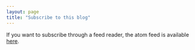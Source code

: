 ```yaml
---
layout: page
title: "Subscribe to this blog"
---
```


If you want to subscribe through a feed reader, the atom feed is available [here](/feed.xml).
